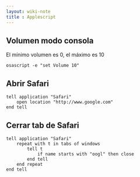 ```yaml
---
layout: wiki-note
title : Applescript
---
```

## Volumen modo consola
El mínimo volumen es 0, el máximo es 10

    osascript -e "set Volume 10"

## Abrir Safari

    tell application "Safari"
        open location "http://www.google.com"
    end tell

## Cerrar tab de Safari

    tell application "Safari"
        repeat with t in tabs of windows
            tell t
                if name starts with "oogl" then close
            end tell
        end repeat
    end tell

